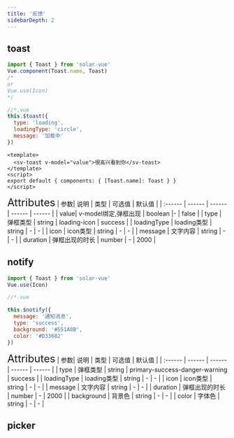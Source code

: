 ```yaml
---
title: '反馈'
sidebarDepth: 2
---
```


## toast

<ClientOnly>
<sv-toast/>
</ClientOnly>

```javascript
import { Toast } from 'solar-vue'
Vue.component(Toast.name, Toast)
/*
or
Vue.use(Icon)
*/

//*.vue
this.$toast({
  type: 'loading',
  loadingType: 'circle',
  message: '加载中'
})
```

```vue
<template>
  <sv-toast v-model="value">很高兴看到你</sv-toast>
</template>
<script>
export default { components: { [Toast.name]: Toast } }
</script>
```

<ClientOnly>
<font size=5>Attributes</font>
| 参数| 说明 | 类型 | 可选值 | 默认值 |
| :------ | ------ | ------ | ------ | ------ |
| value| v-model绑定,弹框出现 | boolean |- | false |
| type | 弹框类型 | string | loading-icon | success |
| loadingType | loading类型 | string | - | - |
| icon | icon类型 | string | - | - |
| message | 文字内容 | string | - | - |
| duration | 弹框出现的时长 | number | - | 2000 |
</ClientOnly>

## notify

<ClientOnly>
<sv-notify/>
</ClientOnly>

```javascript
import { Toast } from 'solar-vue'
Vue.use(Icon)

//*.vue

this.$notify({
  message: '通知消息',
  type: 'success',
  background: '#551A8B',
  color: '#D33682'
})
```

<ClientOnly>
<font size=5>Attributes</font>
| 参数| 说明 | 类型 | 可选值 | 默认值 |
| :------ | ------ | ------ | ------ | ------ |
| type | 弹框类型 | string | primary-success-danger-warning | success |
| loadingType | loading类型 | string | - | - |
| icon | icon类型 | string | - | - |
| message | 文字内容 | string | - | - |
| duration | 弹框出现的时长 | number | - | 2000 |
| background | 背景色 | string | - | - |
| color | 字体色 | string | - | - |
</ClientOnly>

## picker

<ClientOnly>
  <sv-picker/>
</ClientOnly>
